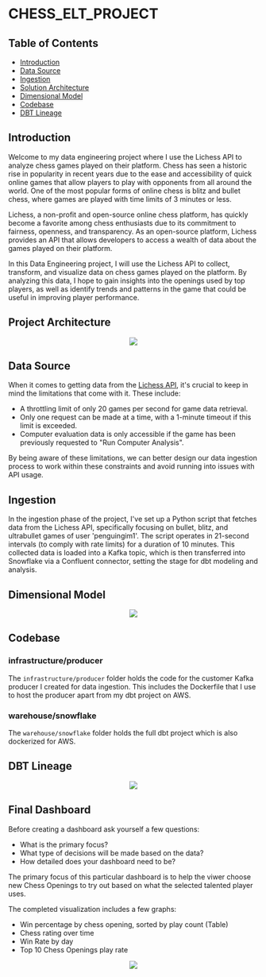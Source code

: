 # CHESS_ELT_PROJECT

## Table of Contents 
 - [Introduction](https://github.com/ericbjames/ELT-chess-project/tree/main#Introduction)
 - [Data Source](https://github.com/ericbjames/ELT-chess-project/tree/main#Data-Source)
 - [Ingestion](https://github.com/ericbjames/ELT-chess-project/tree/main#Ingestion)
 - [Solution Architecture](https://github.com/ericbjames/ELT-chess-project/tree/main#Solution-Architecture)
 - [Dimensional Model](https://github.com/ericbjames/ELT-chess-project/tree/main#Dimensional-Model)
 - [Codebase](https://github.com/ericbjames/ELT-chess-project/tree/main#Codebase)
 - [DBT Lineage](https://github.com/ericbjames/ELT-chess-project/tree/main#DBT-Lineage)

## Introduction
Welcome to my data engineering project where I use the Lichess API to analyze chess games played on their platform. Chess has seen a historic rise in popularity in recent years due to the ease and accessibility of quick online games that allow players to play with opponents from all around the world. One of the most popular forms of online chess is blitz and bullet chess, where games are played with time limits of 3 minutes or less. 

Lichess, a non-profit and open-source online chess platform, has quickly become a favorite among chess enthusiasts due to its commitment to fairness, openness, and transparency. As an open-source platform, Lichess provides an API that allows developers to access a wealth of data about the games played on their platform. 

In this Data Engineering project, I will use the Lichess API to collect, transform, and visualize data on chess games played on the platform. By analyzing this data, I hope to gain insights into the openings used by top players, as well as identify trends and patterns in the game that could be useful in improving player performance.

## Project Architecture
<p align="center">
  <img src="https://github.com/ericbjames/ELT-chess-project/assets/101911329/32c16a08-86b3-4c21-9835-fbc1ebf4ee0b">
</p>


## Data Source
When it comes to getting data from the [Lichess API](https://lichess.org/api), it's crucial to keep in mind the limitations that come with it. These include:

- A throttling limit of only 20 games per second for game data retrieval.
- Only one request can be made at a time, with a 1-minute timeout if this limit is exceeded.
- Computer evaluation data is only accessible if the game has been previously requested to "Run Computer Analysis".

By being aware of these limitations, we can better design our data ingestion process to work within these constraints and avoid running into issues with API usage.

## Ingestion
In the ingestion phase of the project, I've set up a Python script that fetches data from the Lichess API, specifically focusing on bullet, blitz, and ultrabullet games of user 'penguingim1'. The script operates in 21-second intervals (to comply with rate limits) for a duration of 10 minutes. This collected data is loaded into a Kafka topic, which is then transferred into Snowflake via a Confluent connector, setting the stage for dbt modeling and analysis.

## Dimensional Model
<p align="center">
  <img src="https://github.com/ericbjames/ELT-chess-project/assets/101911329/653d5bbb-c87f-4022-80dc-81af1e3a2304">
</p>



## Codebase

### infrastructure/producer
The `infrastructure/producer` folder holds the code for the customer Kafka producer I created for data ingestion. This includes the Dockerfile that I use to host the producer apart from my dbt project on AWS.

### warehouse/snowflake
The `warehouse/snowflake` folder holds the full dbt project which is also dockerized for AWS.


## DBT Lineage
<p align="center">
  <img src="https://github.com/ericbjames/ELT-chess-project/assets/101911329/af6233c0-ca3e-4bb2-91f8-af6e684bbabd">
</p>

## Final Dashboard
Before creating a dashboard ask yourself a few questions:
- What is the primary focus?
- What type of decisions will be made based on the data?
- How detailed does your dashboard need to be?

The primary focus of this particular dashboard is to help the viwer choose new Chess Openings to try out based on what the selected talented player uses.

The completed visualization includes a few graphs:
- Win percentage by chess opening, sorted by play count (Table)
- Chess rating over time
- Win Rate by day
- Top 10 Chess Openings play rate
<p align="center">
  <img src="https://github.com/ericbjames/ELT-chess-project/assets/101911329/0bb4bfc1-4a63-4f6d-ad45-68ae8d84f19f">
</p>



